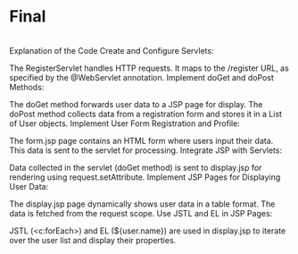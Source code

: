 # Final
<br>
Explanation of the Code
Create and Configure Servlets:

The RegisterServlet handles HTTP requests. It maps to the /register URL, as specified by the @WebServlet annotation.
Implement doGet and doPost Methods:

The doGet method forwards user data to a JSP page for display.
The doPost method collects data from a registration form and stores it in a List of User objects.
Implement User Form Registration and Profile:

The form.jsp page contains an HTML form where users input their data. This data is sent to the servlet for processing.
Integrate JSP with Servlets:

Data collected in the servlet (doGet method) is sent to display.jsp for rendering using request.setAttribute.
Implement JSP Pages for Displaying User Data:

The display.jsp page dynamically shows user data in a table format. The data is fetched from the request scope.
Use JSTL and EL in JSP Pages:

JSTL (<c:forEach>) and EL (${user.name}) are used in display.jsp to iterate over the user list and display their properties.
